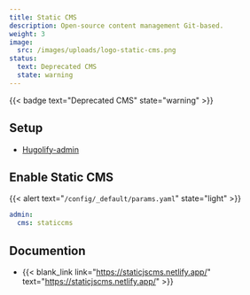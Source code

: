 ```yaml
---
title: Static CMS
description: Open-source content management Git-based.
weight: 3
image:
  src: /images/uploads/logo-static-cms.png
status:
  text: Deprecated CMS
  state: warning
---
```

{{< badge text="Deprecated CMS" state="warning" >}}

## Setup

- [Hugolify-admin](../setup/)

## Enable Static CMS

{{< alert text="`/config/_default/params.yaml`" state="light" >}}

```yml
admin:
  cms: staticcms
```

## Documention

- {{< blank_link link="https://staticjscms.netlify.app/" text="https://staticjscms.netlify.app/" >}}

